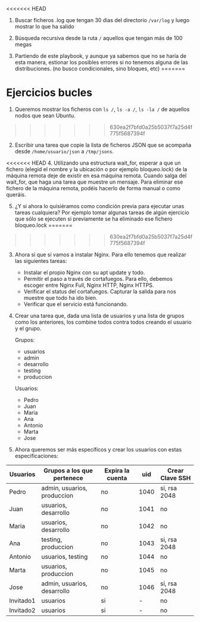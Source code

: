 <<<<<<< HEAD
1. Buscar ficheros .log que tengan 30 dias del directorio ``/var/log`` y luego mostrar lo que ha salido
 
2. Búsqueda recursiva desde la ruta ``/`` aquellos que tengan más de 100 megas

3. Partiendo de este playbook, y aunque ya sabemos que no se haría de esta manera, estionar los posibles errores si no tenemos alguna de las distribuciones. (no busco condicionales, sino bloques, etc)
=======
# Ejercicios bucles

1. Queremos mostrar los ficheros con `ls /`, `ls -a /`, `ls -la /` de aquellos nodos que sean Ubuntu.
>>>>>>> 630ea2f7bfd0a25b5037f7a25d4f775f5687394f

2. Escribir una tarea que copie la lista de ficheros JSON que se acompaña desde `/home/usuario/json` a `/tmp/jsons`.

<<<<<<< HEAD
4. Utilizando una estructura wait_for, esperar a que un fichero (elegid el nombre y la ubicación o por ejemplo bloqueo.lock) de la máquina remota deje de existir en esa máquina remota. Cuando salga del wait_for, que haga una tarea que muestre un mensaje. Para eliminar ese fichero de la máquina remota, podéis hacerlo de forma manual o como queráis.

5. ¿Y si ahora lo quisiéramos como condición previa para ejecutar unas tareas cualquiera? Por ejemplo tomar algunas tareas de algún ejercicio que sólo se ejecuten si previamente se ha eliminado ese fichero bloqueo.lock 
=======

>>>>>>> 630ea2f7bfd0a25b5037f7a25d4f775f5687394f

3. Ahora sí que sí vamos a instalar Nginx. Para ello tenemos que realizar las siguientes tareas:
	- Instalar el propio Nginx con su apt update y todo.
	- Permitir el paso a través de cortafuegos. Para ello, debemos escoger entre Nginx Full, Nginx HTTP, Nginx HTTPS.
	- Verificar el status del cortafuegos. Capturar la salida para nos muestre que todo ha ido bien.
	- Verificar que el servicio está funcionando.

4. Crear una tarea que, dada una lista de usuarios y una lista de grupos como los anteriores, los combine todos contra todos creando el usuario y el grupo. 


    Grupos:
   - usuarios
   - admin
   - desarrollo
   - testing
   - produccion

    Usuarios:
    - Pedro
    - Juan
    - Maria
    - Ana
    - Antonio
    - Marta
    - Jose

5. Ahora queremos ser más específicos y crear los usuarios con estas especificaciones:

| Usuarios | Grupos a los que pertenece     | Expira la cuenta | uid  | Crear Clave SSH |
|----------|--------------------------------|-------------------|------|-----------------|
| Pedro    | admin, usuarios, produccion    | no                | 1040 | si, rsa 2048    |
| Juan     | usuarios, desarrollo           | no                | 1041 | no              |
| Maria    | usuarios, desarrollo           | no                | 1042 | no              |
| Ana      | testing, produccion           | no                | 1043 | si, rsa 2048    |
| Antonio  | usuarios, testing              | no                | 1044 | no              |
| Marta    | usuarios, produccion           | no                | 1045 | no              |
| Jose     | admin, usuarios, desarrollo    | no                | 1046 | si, rsa 2048    |
| Invitado1| usuarios                        | si                | -    | no              |
| Invitado2| usuarios                        | si                | -    | no              |
